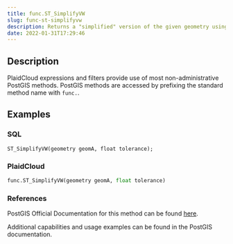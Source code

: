 ```yaml
---
title: func.ST_SimplifyVW
slug: func-st-simplifyvw
description: Returns a "simplified" version of the given geometry using the Visvalingam-Whyatt algorithm
date: 2022-01-31T17:29:46
---
```



## Description


PlaidCloud expressions and filters provide use of most non-administrative PostGIS methods. PostGIS methods are accessed by prefixing the standard method name with `func.`.



## Examples


### SQL



```
ST_SimplifyVW(geometry geomA, float tolerance);
```


### PlaidCloud



```python
func.ST_SimplifyVW(geometry geomA, float tolerance)
```


### References


PostGIS Official Documentation for this method can be found [here](https://postgis.net/docs/manual-3.1/ST_SimplifyVW.html).



Additional capabilities and usage examples can be found in the PostGIS documentation.


